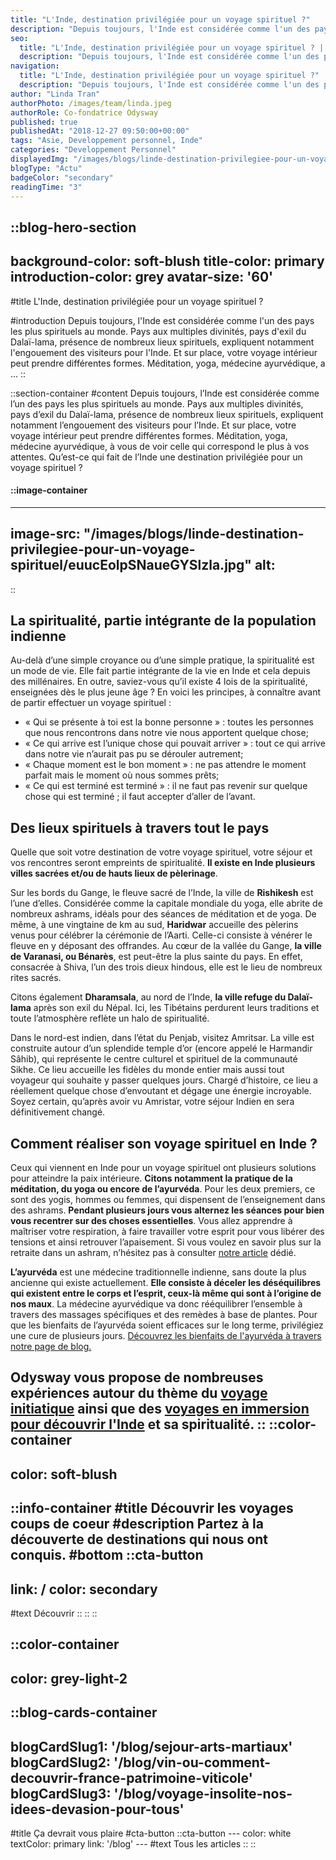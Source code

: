 ```yaml
---
title: "L'Inde, destination privilégiée pour un voyage spirituel ?"
description: "Depuis toujours, l'Inde est considérée comme l'un des pays les plus spirituels au monde. Pays aux multiples divinités, pays d'exil du Dalaï-lama, présence de nombreux lieux spirituels, expliquent notamment l'engouement des visiteurs pour l'Inde. Et sur place, votre voyage intérieur peut prendre différentes formes. Méditation, yoga, médecine ayurvédique, a ..."
seo:
  title: "L'Inde, destination privilégiée pour un voyage spirituel ? | Blog Odysway"
  description: "Depuis toujours, l'Inde est considérée comme l'un des pays les plus spirituels au monde. Découvrez ce pays au multiples divinités."
navigation:
  title: "L'Inde, destination privilégiée pour un voyage spirituel ?"
  description: "Depuis toujours, l'Inde est considérée comme l'un des pays les plus spirituels au monde. Pays aux multiples divinités, pays d'exil du Dalaï-lama, présence de nombreux lieux spirituels, expliquent notamment l'engouement des visiteurs pour l'Inde. Et sur place, votre voyage intérieur peut prendre différentes formes. Méditation, yoga, médecine ayurvédique, a ..."
author: "Linda Tran"
authorPhoto: /images/team/linda.jpeg
authorRole: Co-fondatrice Odysway
published: true
publishedAt: "2018-12-27 09:50:00+00:00"
tags: "Asie, Developpement personnel, Inde"
categories: "Developpement Personnel"
displayedImg: "/images/blogs/linde-destination-privilegiee-pour-un-voyage-spirituel/1xSgoyv1Qx6BshXwGbdb.jpg"
blogType: "Actu"
badgeColor: "secondary"
readingTime: "3"
---
```


::blog-hero-section
---
background-color: soft-blush
title-color: primary
introduction-color: grey
avatar-size: '60'
---
#title
L'Inde, destination privilégiée pour un voyage spirituel ?

#introduction
Depuis toujours, l'Inde est considérée comme l'un des pays les plus spirituels au monde. Pays aux multiples divinités, pays d'exil du Dalaï-lama, présence de nombreux lieux spirituels, expliquent notamment l'engouement des visiteurs pour l'Inde. Et sur place, votre voyage intérieur peut prendre différentes formes. Méditation, yoga, médecine ayurvédique, a ...
::

::section-container
#content
Depuis toujours, l’Inde est considérée comme l’un des pays les plus spirituels au monde. Pays aux multiples divinités, pays d’exil du Dalaï-lama, présence de nombreux lieux spirituels, expliquent notamment l’engouement des visiteurs pour l’Inde. Et sur place, votre voyage intérieur peut prendre différentes formes. Méditation, yoga, médecine ayurvédique, à vous de voir celle qui correspond le plus à vos attentes. Qu’est-ce qui fait de l’Inde une destination privilégiée pour un voyage spirituel ?

#### ::image-container
---
image-src: "/images/blogs/linde-destination-privilegiee-pour-un-voyage-spirituel/euucEolpSNaueGYSlzla.jpg"
alt: 
---
::

## La spiritualité, partie intégrante de la population indienne

Au-delà d’une simple croyance ou d’une simple pratique, la spiritualité est un mode de vie. Elle fait partie intégrante de la vie en Inde et cela depuis des millénaires. En outre, saviez-vous qu’il existe 4 lois de la spiritualité, enseignées dès le plus jeune âge ? En voici les principes, à connaître avant de partir effectuer un voyage spirituel :

*   « Qui se présente à toi est la bonne personne » : toutes les personnes que nous rencontrons dans notre vie nous apportent quelque chose;
*   « Ce qui arrive est l’unique chose qui pouvait arriver » : tout ce qui arrive dans notre vie n’aurait pas pu se dérouler autrement;
*   « Chaque moment est le bon moment » : ne pas attendre le moment parfait mais le moment où nous sommes prêts;
*   « Ce qui est terminé est terminé » : il ne faut pas revenir sur quelque chose qui est terminé ; il faut accepter d’aller de l’avant.

## Des lieux spirituels à travers tout le pays

Quelle que soit votre destination de votre voyage spirituel, votre séjour et vos rencontres seront empreints de spiritualité. **Il existe en Inde plusieurs villes sacrées et/ou de hauts lieux de pèlerinage**.

Sur les bords du Gange, le fleuve sacré de l’Inde, la ville de **Rishikesh** est l’une d’elles. Considérée comme la capitale mondiale du yoga, elle abrite de nombreux ashrams, idéals pour des séances de méditation et de yoga. De même, à une vingtaine de km au sud, **Haridwar** accueille des pèlerins venus pour célébrer la cérémonie de l’Aarti. Celle-ci consiste à vénérer le fleuve en y déposant des offrandes. Au cœur de la vallée du Gange, **la ville de Varanasi, ou Bénarès**, est peut-être la plus sainte du pays. En effet, consacrée à Shiva, l’un des trois dieux hindous, elle est le lieu de nombreux rites sacrés.

Citons également **Dharamsala**, au nord de l’Inde, **la ville refuge du Dalaï-lama** après son exil du Népal. Ici, les Tibétains perdurent leurs traditions et toute l’atmosphère reflète un halo de spiritualité.

Dans le nord-est indien, dans l’état du Penjab, visitez Amritsar. La ville est construite autour d’un splendide temple d’or (encore appelé le Harmandir Sâhib), qui représente le centre culturel et spirituel de la communauté Sikhe. Ce lieu accueille les fidèles du monde entier mais aussi tout voyageur qui souhaite y passer quelques jours. Chargé d’histoire, ce lieu a réellement quelque chose d’envoutant et dégage une énergie incroyable. Soyez certain, qu’après avoir vu Amristar, votre séjour Indien en sera définitivement changé.

## Comment réaliser son voyage spirituel en Inde ?

Ceux qui viennent en Inde pour un voyage spirituel ont plusieurs solutions pour atteindre la paix intérieure. **Citons notamment la pratique de la méditation, du yoga ou encore de l’ayurvéda**. Pour les deux premiers, ce sont des yogis, hommes ou femmes, qui dispensent de l’enseignement dans des ashrams. **Pendant plusieurs jours vous alternez les séances pour bien vous recentrer sur des choses essentielles**. Vous allez apprendre à maîtriser votre respiration, à faire travailler votre esprit pour vous libérer des tensions et ainsi retrouver l’apaisement. Si vous voulez en savoir plus sur la retraite dans un ashram, n’hésitez pas à consulter [notre article](https://odysway.com/faire-une-retraite-dans-un-ashram-en-inde) dédié.

**L’ayurvéda** est une médecine traditionnelle indienne, sans doute la plus ancienne qui existe actuellement. **Elle consiste à déceler les déséquilibres qui existent entre le corps et l’esprit, ceux-là même qui sont à l’origine de nos maux**. La médecine ayurvédique va donc rééquilibrer l’ensemble à travers des massages spécifiques et des remèdes à base de plantes. Pour que les bienfaits de l’ayurvéda soient efficaces sur le long terme, privilégiez une cure de plusieurs jours. [Découvrez les bienfaits de l'ayurvéda à travers notre page de blog.](https://odysway.com/bienfaits-ayurveda)

Odysway vous propose de nombreuses expériences autour du thème du [voyage initiatique](https://odysway.com/thematiques/voyage-initiatique) ainsi que des [voyages en immersion pour découvrir l'Inde](https://odysway.com/destinations/inde) et sa spiritualité.
::
::color-container
---
color: soft-blush
---
  ::info-container
  #title
  Découvrir les voyages coups de coeur
  #description
  Partez à la découverte de destinations qui nous ont conquis.
  #bottom
  ::cta-button
  ---
  link: /
  color: secondary
  ---
  #text
  Découvrir
  ::
  ::
::

::color-container
---
color: grey-light-2
---
  ::blog-cards-container
  ---
  blogCardSlug1: '/blog/sejour-arts-martiaux' 
  blogCardSlug2: '/blog/vin-ou-comment-decouvrir-france-patrimoine-viticole' 
  blogCardSlug3: '/blog/voyage-insolite-nos-idees-devasion-pour-tous' 
  ---
  #title
  Ça devrait vous plaire
  #cta-button
    ::cta-button
    ---
    color: white
    textColor: primary
    link: '/blog'
    ---
    #text
    Tous les  articles
    ::
  ::
